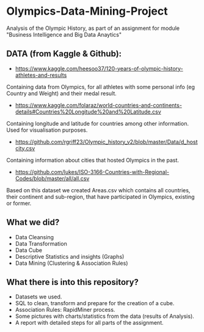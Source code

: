 # Olympics-Data-Mining-Project
Analysis of the Olympic History, as part of an assignment for module "Business Intelligence and Big Data Anaytics"

## DATA (from Kaggle & Github):
* https://www.kaggle.com/heesoo37/120-years-of-olympic-history-athletes-and-results

Containing data from Olympics, for all athletes with some personal info (eg Country and Weight) and their medal result.

* https://www.kaggle.com/folaraz/world-countries-and-continents-details#Countries%20Longitude%20and%20Latitude.csv

Containing longitude and latitude for countries among other information. Used for visualisation purposes.

* https://github.com/rgriff23/Olympic_history_v2/blob/master/Data/d_hostcity.csv

Containing information about cities that hosted Olympics in the past.

* https://github.com/lukes/ISO-3166-Countries-with-Regional-Codes/blob/master/all/all.csv

Based on this dataset we created Areas.csv which contains all countries, their continent and sub-region, that have participated in Olympics, existing or former.

## What we did?
* Data Cleansing
* Data Transformation
* Data Cube
* Descriptive Statistics and insights (Graphs)
* Data Mining (Clustering & Association Rules)

## What there is into this repository?
* Datasets we used.
* SQL to clean, transform and prepare for the creation of a cube.
* Association Rules: RapidMiner process.
* Some pictures with charts/statistics from the data (results of Analysis).
* A report with detailed steps for all parts of the assignment.
